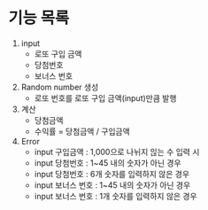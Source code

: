 # 기능 목록
1. input
   - 로또 구입 금액
   - 당첨번호
   - 보너스 번호
2. Random number 생성
   - 로또 번호를 로또 구입 금액(input)만큼 발행
3. 계산
   - 당첨금액
   - 수익률 = 당첨금액 / 구입금액
4. Error
   - input 구입금액 : 1,000으로 나뉘지 읺는 수 입력 시
   - input 당첨번호 : 1~45 내의 숫자가 아닌 경우
   - input 당첨번호 : 6개 숫자를 입력하지 않은 경우
   - input 보너스 번호 : 1~45 내의 숫자가 아닌 경우
   - input 보너스 번호 : 1개 숫자를 입력하지 않은 경우